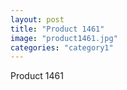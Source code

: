 ```yaml
---
layout: post
title: "Product 1461"
image: "product1461.jpg"
categories: "category1"
---
```

Product 1461
